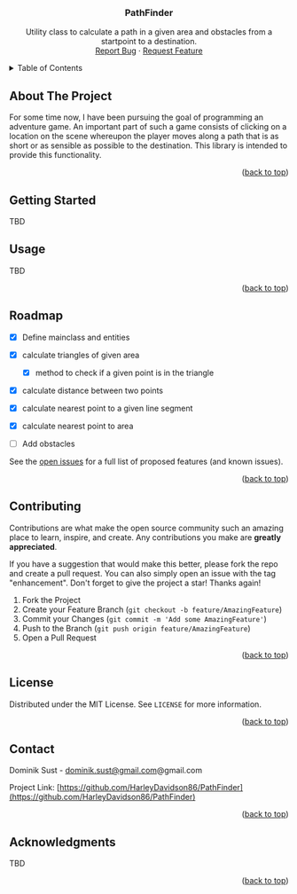 <!-- Improved compatibility of back to top link: See: https://github.com/othneildrew/Best-README-Template/pull/73 -->
<a id="readme-top"></a>
<!-- PROJECT LOGO -->
<br />
<div align="center">
<h3 align="center">PathFinder</h3>

  <p align="center">
    Utility class to calculate a path in a given area and obstacles from a startpoint to a destination.
    <br />
    <a href="https://github.com/HarleyDavidson86/PathFinder/issues/new?labels=bug">Report Bug</a>
    ·
    <a href="https://github.com/HarleyDavidson86/PathFinder/issues/new?labels=enhancement">Request Feature</a>
  </p>
</div>

<!-- TABLE OF CONTENTS -->
<details>
  <summary>Table of Contents</summary>
  <ol>
    <li>
      <a href="#about-the-project">About The Project</a>
    </li>
    <li>
      <a href="#getting-started">Getting Started</a>
    </li>
    <li><a href="#usage">Usage</a></li>
    <li><a href="#roadmap">Roadmap</a></li>
    <li><a href="#contact">Contact</a></li>
    <li><a href="#acknowledgments">Acknowledgments</a></li>
  </ol>
</details>



<!-- ABOUT THE PROJECT -->
## About The Project

For some time now, I have been pursuing the goal of programming an adventure game.
An important part of such a game consists of clicking on a location on the scene 
whereupon the player moves along a path that is as short or as sensible as possible
to the destination.
This library is intended to provide this functionality.

<p align="right">(<a href="#readme-top">back to top</a>)</p>

<!-- GETTING STARTED -->
## Getting Started

TBD

<!-- USAGE EXAMPLES -->
## Usage

TBD

<p align="right">(<a href="#readme-top">back to top</a>)</p>

<!-- ROADMAP -->
## Roadmap

- [x] Define mainclass and entities
- [x] calculate triangles of given area
    - [x] method to check if a given point is in the triangle
- [x] calculate distance between two points
- [x] calculate nearest point to a given line segment
- [x] calculate nearest point to area
- [ ] Add obstacles


See the [open issues](https://github.com/HarleyDavidson86/PathFinder/issues) for a full list of proposed features (and known issues).

<p align="right">(<a href="#readme-top">back to top</a>)</p>

<!-- CONTRIBUTING -->
## Contributing

Contributions are what make the open source community such an amazing place to learn, inspire, and create. Any contributions you make are **greatly appreciated**.

If you have a suggestion that would make this better, please fork the repo and create a pull request. You can also simply open an issue with the tag "enhancement".
Don't forget to give the project a star! Thanks again!

1. Fork the Project
2. Create your Feature Branch (`git checkout -b feature/AmazingFeature`)
3. Commit your Changes (`git commit -m 'Add some AmazingFeature'`)
4. Push to the Branch (`git push origin feature/AmazingFeature`)
5. Open a Pull Request

<p align="right">(<a href="#readme-top">back to top</a>)</p>



<!-- LICENSE -->
## License

Distributed under the MIT License. See `LICENSE` for more information.

<p align="right">(<a href="#readme-top">back to top</a>)</p>

<!-- CONTACT -->
## Contact

Dominik Sust - dominik.sust@gmail.com@gmail.com

Project Link: [https://github.com/HarleyDavidson86/PathFinder](https://github.com/HarleyDavidson86/PathFinder)

<p align="right">(<a href="#readme-top">back to top</a>)</p>



<!-- ACKNOWLEDGMENTS -->
## Acknowledgments

TBD

<p align="right">(<a href="#readme-top">back to top</a>)</p>